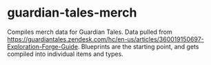 # guardian-tales-merch

Compiles merch data for Guardian Tales. Data pulled from https://guardiantales.zendesk.com/hc/en-us/articles/360019150697-Exploration-Forge-Guide. Blueprints are the starting point, and gets compiled into individual items and types.
